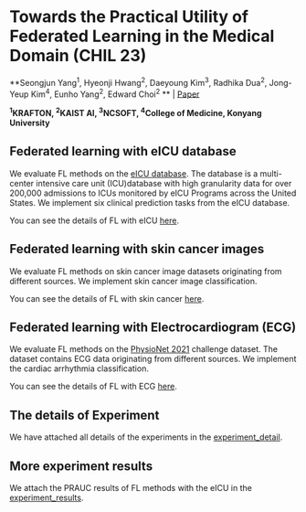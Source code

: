 # Towards the Practical Utility of Federated Learning in the Medical Domain (CHIL 23)


**Seongjun Yang<sup>1</sup>, Hyeonji Hwang<sup>2</sup>, Daeyoung Kim<sup>3</sup>, Radhika Dua<sup>2</sup>, Jong-Yeup Kim<sup>4</sup>, Eunho Yang<sup>2</sup>, Edward Choi<sup>2</sup> ** | [Paper](https://arxiv.org/abs/2207.03075)

**<sup>1</sup>KRAFTON, <sup>2</sup>KAIST AI, <sup>3</sup>NCSOFT, <sup>4</sup>College of Medicine, Konyang University**

## Federated learning with eICU database
We evaluate FL methods on the [eICU database](https://www.nature.com/articles/sdata2018178). The database is a multi-center intensive care unit (ICU)database with high granularity data for over 200,000 admissions to ICUs monitored by eICU Programs across the United States. We implement six clinical prediction tasks from the eICU database. 

You can see the details of FL with eICU [here](ehr_federated/README.md).



## Federated learning with skin cancer images
We evaluate FL methods on skin cancer image datasets originating from different sources. We implement skin cancer image classification. 

You can see the details of FL with skin cancer [here](skin_cancer_federated/README.md).

## Federated learning with Electrocardiogram (ECG)
We evaluate FL methods on the [PhysioNet 2021](https://moody-challenge.physionet.org/2021/) challenge dataset. The dataset contains ECG data originating from different sources. We implement the cardiac arrhythmia classification.

You can see the details of FL with ECG [here](ecg_federated/README.md).

## The details of Experiment
We have attached all details of the experiments in the [experiment_detail](experiment_detail/README.md).

## More experiment results
We attach the PRAUC results of FL methods with the eICU in the [experiment_results](experiment_results/README.md).
